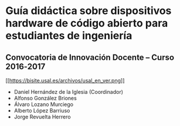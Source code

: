 # Guía didáctica sobre dispositivos hardware de código abierto para estudiantes de ingeniería

## Convocatoria de Innovación Docente – Curso 2016‐2017

[[https://bisite.usal.es/archivos/usal_en_ver.png]]

* Daniel Hernández de la Iglesia (Coordinador)
*  Alfonso González Briones
*  Álvaro Lozano Murciego
*  Alberto López Barriuso
*  Jorge Revuelta Herrero
